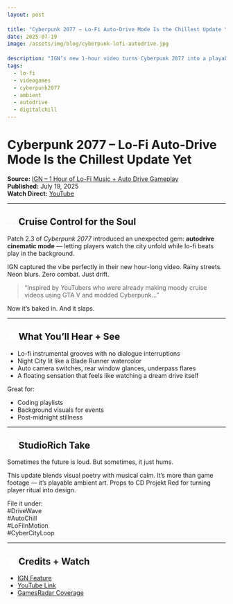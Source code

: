```yaml
---
layout: post

title: "Cyberpunk 2077 – Lo-Fi Auto-Drive Mode Is the Chillest Update Yet"
date: 2025-07-19
image: /assets/img/blog/cyberpunk-lofi-autodrive.jpg

description: "IGN’s new 1-hour video turns Cyberpunk 2077 into a playable lo-fi beat tape — rain, chrome, and slow-motion serenity."
tags:
  - lo-fi
  - videogames
  - cyberpunk2077
  - ambient
  - autodrive
  - digitalchill
---
```


# Cyberpunk 2077 – Lo-Fi Auto-Drive Mode Is the Chillest Update Yet

**Source:** [IGN – 1 Hour of Lo-Fi Music + Auto Drive Gameplay](https://www.ign.com/videos/cyberpunk-2077-1-hour-of-lo-fi-music-and-auto-drive-4k-gameplay)  
**Published:** July 19, 2025  
**Watch Direct:** [YouTube](https://www.youtube.com/watch?v=Qk3b3cuwHb8)

---

## <img src="/assets/icons/car.svg" alt="Car icon" style="width: 1em; vertical-align: middle;" /> Cruise Control for the Soul

Patch 2.3 of *Cyberpunk 2077* introduced an unexpected gem: **autodrive cinematic mode** — letting players watch the city unfold while lo-fi beats play in the background.

IGN captured the vibe perfectly in their new hour-long video. Rainy streets. Neon blurs. Zero combat. Just drift.

> “Inspired by YouTubers who were already making moody cruise videos using GTA V and modded Cyberpunk…”

Now it’s baked in. And it slaps.

---

## <img src="/assets/icons/headphones.svg" alt="Headphones icon" style="width: 1em; vertical-align: middle;" /> What You’ll Hear + See
- Lo-fi instrumental grooves with no dialogue interruptions  
- Night City lit like a Blade Runner watercolor  
- Auto camera switches, rear window glances, underpass flares  
- A floating sensation that feels like watching a dream drive itself

Great for:
- Coding playlists  
- Background visuals for events  
- Post-midnight stillness

---

## <img src="/assets/icons/eye.svg" alt="Eye icon" style="width: 1em; vertical-align: middle;" /> StudioRich Take

Sometimes the future is loud. But sometimes, it just hums.

This update blends visual poetry with musical calm. It’s more than game footage — it’s playable ambient art. Props to CD Projekt Red for turning player ritual into design.

File it under:  
#DriveWave  
#AutoChill  
#LoFiInMotion  
#CyberCityLoop

---

## <img src="/assets/icons/book-open.svg" alt="Book Open icon" style="width: 1em; vertical-align: middle;" /> Credits + Watch
- [IGN Feature](https://www.ign.com/videos/cyberpunk-2077-1-hour-of-lo-fi-music-and-auto-drive-4k-gameplay)  
- [YouTube Link](https://www.youtube.com/watch?v=Qk3b3cuwHb8)  
- [GamesRadar Coverage](https://www.gamesradar.com/games/rpg/cyberpunk-2077-patch-2-3s-new-driving-modes-are-inspired-by-chill-youtube-videos-of-people-cruising-through-night-city-and-the-gta-5-fan-in-me-is-thrilled/)

